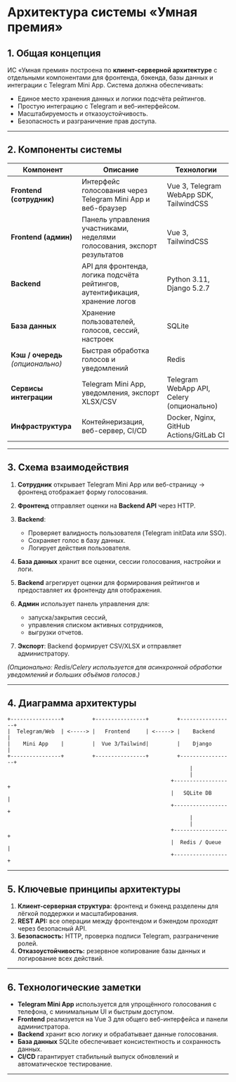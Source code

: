 # Архитектура системы «Умная премия»

## 1. Общая концепция

ИС «Умная премия» построена по **клиент-серверной архитектуре** с отдельными компонентами для фронтенда, бэкенда, базы данных и интеграции с Telegram Mini App.
Система должна обеспечивать:

* Единое место хранения данных и логики подсчёта рейтингов.
* Простую интеграцию с Telegram и веб-интерфейсом.
* Масштабируемость и отказоустойчивость.
* Безопасность и разграничение прав доступа.

---

## 2. Компоненты системы

| Компонент                         | Описание                                                                     | Технологии                                |
| --------------------------------- | ---------------------------------------------------------------------------- | ----------------------------------------- |
| **Frontend (сотрудник)**          | Интерфейс голосования через Telegram Mini App и веб-браузер                  | Vue 3, Telegram WebApp SDK, TailwindCSS   |
| **Frontend (админ)**              | Панель управления участниками, неделями голосования, экспорт результатов     | Vue 3, TailwindCSS                        |
| **Backend**                       | API для фронтенда, логика подсчёта рейтингов, аутентификация, хранение логов | Python 3.11, Django 5.2.7                 |
| **База данных**                   | Хранение пользователей, голосов, сессий, настроек                            | SQLite                                    |
| **Кэш / очередь** *(опционально)* | Быстрая обработка голосов и уведомлений                                      | Redis                                     |
| **Сервисы интеграции**            | Telegram Mini App, уведомления, экспорт XLSX/CSV                             | Telegram WebApp API, Celery (опционально) |
| **Инфраструктура**                | Контейнеризация, веб-сервер, CI/CD                                           | Docker, Nginx, GitHub Actions/GitLab CI   |

---

## 3. Схема взаимодействия

1. **Сотрудник** открывает Telegram Mini App или веб-страницу → фронтенд отображает форму голосования.
2. **Фронтенд** отправляет оценки на **Backend API** через HTTP.
3. **Backend**:

   * Проверяет валидность пользователя (Telegram initData или SSO).
   * Сохраняет голос в базу данных.
   * Логирует действия пользователя.
4. **База данных** хранит все оценки, сессии голосования, настройки и логи.
5. **Backend** агрегирует оценки для формирования рейтингов и предоставляет их фронтенду для отображения.
6. **Админ** использует панель управления для:

   * запуска/закрытия сессий,
   * управления списком активных сотрудников,
   * выгрузки отчетов.
7. **Экспорт**: Backend формирует CSV/XLSX и отправляет администратору.

*(Опционально: Redis/Celery используется для асинхронной обработки уведомлений и больших объёмов голосов.)*

---

## 4. Диаграмма архитектуры

```
+----------------+         +----------------+         +-----------------+
|  Telegram/Web  | <-----> |   Frontend     | <-----> |    Backend      |
|    Mini App    |         |  Vue 3/Tailwind|         |    Django       |
+----------------+         +----------------+         +-----------------+
                                                          |
                                                          |
                                                    +-----------------+
                                                    |   SQLite DB     |
                                                    +-----------------+
                                                          |
                                                          |
                                                    +-----------------+
                                                    |  Redis / Queue  |
                                                    +-----------------+
```

---

## 5. Ключевые принципы архитектуры

1. **Клиент-серверная структура:** фронтенд и бэкенд разделены для лёгкой поддержки и масштабирования.
2. **REST API:** все операции между фронтендом и бэкендом проходят через безопасный API.
3. **Безопасность:** HTTP, проверка подписи Telegram, разграничение ролей.
4. **Отказоустойчивость:** резервное копирование базы данных и логирование всех действий.

---

## 6. Технологические заметки

* **Telegram Mini App** используется для упрощённого голосования с телефона, с минимальным UI и быстрым доступом.
* **Frontend** реализуется на Vue 3 для общего веб-интерфейса и панели администратора.
* **Backend** хранит всю логику и обрабатывает данные голосования.
* **База данных** SQLite обеспечивает консистентность и сохранность данных.
* **CI/CD** гарантирует стабильный выпуск обновлений и автоматическое тестирование.

---

